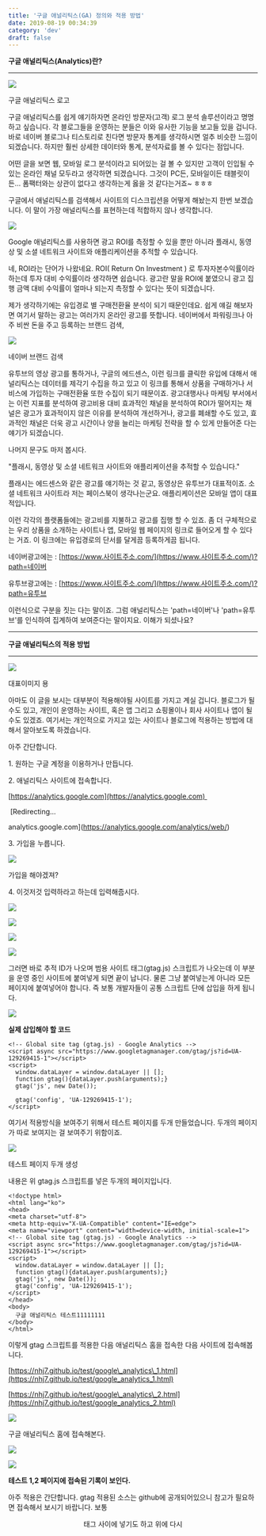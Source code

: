 ```yaml
---
title: '구글 애널리틱스(GA) 정의와 적용 방법'
date: 2019-08-19 00:34:39
category: 'dev'
draft: false
---
```


**구글 애널리틱스(Analytics)란?**

* * *

![](https://blog.kakaocdn.net/dn/pHxgb/btqxwD77j6k/W2s8ZQUu1J38PGHBZ00Yo0/img.png)

구글 애널리틱스 로고

구글 애널리틱스를 쉽게 얘기하자면 온라인 방문자(고객) 로그 분석 솔루션이라고 명명하고 싶습니다. 각 블로그들을 운영하는 분들은 이와 유사한 기능을 보고들 있을 겁니다. 바로 네이버 블로그나 티스토리로 친다면 방문자 통계를 생각하시면 얼추 비슷한 느낌이 되겠습니다. 하지만 훨씬 상세한 데이터와 통계, 분석자료를 볼 수 있다는 점입니다. 

어떤 글을 보면 웹, 모바일 로그 분석이라고 되어있는 걸 볼 수 있지만 고객이 인입될 수 있는 온라인 채널 모두라고 생각하면 되겠습니다. 그것이 PC든, 모바일이든 태블릿이든... 폼팩터와는 상관이 없다고 생각하는게 옳을 것 같다는거죠~ ㅎㅎㅎ

구글에서 애널리틱스를 검색해서 사이트의 디스크립션을 어떻게 해놨는지 한번 보겠습니다. 이 말이 가장 애널리틱스를 표현하는데 적합하지 않나 생각합니다.

![](https://blog.kakaocdn.net/dn/yFbEl/btqxwFrlE4p/dNKMtShUR3SRTAHzEmSb0k/img.png)

Google 애널리틱스를 사용하면 광고 ROI를 측정할 수 있을 뿐만 아니라 플래시, 동영상 및 소셜 네트워크 사이트와 애플리케이션을 추적할 수 있습니다. 

네, ROI라는 단어가 나왔네요. ROI( Return On Investment ) 로 투자자본수익률이라 하는데 투자 대비 수익률이라 생각하면 쉽습니다. 광고란 말을 ROI에 붙였으니 광고 집행 금액 대비 수익률이 얼마나 되는지 측정할 수 있다는 뜻이 되겠습니다. 

제가 생각하기에는 유입경로 별 구매전환율 분석이 되기 때문인데요. 쉽게 얘길 해보자면 여기서 말하는 광고는 여러가지 온라인 광고를 뜻합니다. 네이버에서 파워링크나 아주 비싼 돈을 주고 등록하는 브랜드 검색,

![](https://blog.kakaocdn.net/dn/setwG/btqxAcVjThy/XRw26t1DMF1j4FFmmL1YQ1/img.png)

네이버 브랜드 검색

유투브의 영상 광고를 통하거나, 구글의 에드센스, 이런 링크를 클릭한 유입에 대해서 애널리틱스는 데이터를 제각기 수집을 하고 있고 이 링크를 통해서 상품을 구매하거나 서비스에 가입하는 구매전환율 또한 수집이 되기 때문이죠. 광고대행사나 마케팅 부서에서는 이런 지표를 분석하여 광고비용 대비 효과적인 채널을 분석하여 ROI가 떨어지는 채널은 광고가 효과적이지 않은 이유를 분석하여 개선하거나, 광고를 폐쇄할 수도 있고, 효과적인 채널은 더욱 광고 시간이나 양을 늘리는 마케팅 전략을 할 수 있게 만들어준 다는 얘기가 되겠습니다.  

나머지 문구도 마저 봅시다.

"플래시, 동영상 및 소셜 네트워크 사이트와 애플리케이션을 추적할 수 있습니다."

플래시는 에드센스와 같은 광고를 얘기하는 것 같고, 동영상은 유투브가 대표적이죠. 소셜 네트워크 사이트라 저는 페이스북이 생각나는군요. 애플리케이션은 모바일 앱이 대표적입니다.

이런 각각의 플랫폼들에는 광고비를 지불하고 광고를 집행 할 수 있죠. 좀 더 구체적으로는 우리 상품을 소개하는 사이트나 앱, 모바일 웹 페이지의 링크로 들어오게 할 수 있다는 거죠. 이 링크에는 유입경로의 단서를 달게끔 등록하게끔 됩니다.

네이버광고에는 : [https://www.사이트주소.com/](https://www.사이트주소.com/)?path=네이버

유투브광고에는 : [https://www.사이트주소.com/](https://www.사이트주소.com/)?path=유투브

이런식으로 구분을 짓는 다는 말이죠. 그럼 애널리틱스는 'path=네이버'나 'path=유투브'를 인식하여 집계하여 보여준다는 말이지요. 이해가 되셨나요?

* * *

**구글 애널리틱스의 적용 방법**

* * *

![](https://blog.kakaocdn.net/dn/pKWLL/btqxAcHM9H7/Lqz8XO8sTPG1lzkVc5oHt1/img.png)

대표이미지 용

아마도 이 글을 보시는 대부분이 적용해야될 사이트를 가지고 계실 겁니다. 블로그가 될 수도 있고, 개인이 운영하는 사이트, 혹은 앱 그리고 쇼핑몰이나 회사 사이트나 앱이 될 수도 있겠죠. 여기서는 개인적으로 가지고 있는 사이트나 블로그에 적용하는 방법에 대해서 알아보도록 하겠습니다. 

아주 간단합니다.

1\. 원하는 구글 계정을 이용하거나 만듭니다.

2\. 애널리틱스 사이트에 접속합니다.

[https://analytics.google.com](https://analytics.google.com) 

 [Redirecting...

analytics.google.com](https://analytics.google.com/analytics/web/)

3\. 가입을 누릅니다. 

![](https://blog.kakaocdn.net/dn/duJvWP/btqxAd028yC/SRsTohFf5AKvmDmp9wBGkK/img.png)

가입을 해야겠져?

4\. 이것저것 입력하라고 하는데 입력해줍시다.

![](https://k.kakaocdn.net/dn/eDxAod/btqxxbDyarh/4N4x5a25vzWOapsmklZCFK/img.png)

![](https://blog.kakaocdn.net/dn/6BPOL/btqxBOUcVWT/dqGrzXnXk2obPR0PM8NwIk/img.png)

![](https://blog.kakaocdn.net/dn/lsCAE/btqxyg5cllK/38OHG3rGJ2dQ1fF8tJaZ41/img.png)

![](https://blog.kakaocdn.net/dn/yDgEP/btqxyK5QFqZ/1nSqRzJjRlxoskoQwIiDD0/img.png)

그러면 바로 추적 ID가 나오며 범용 사이트 태그(gtag.js) 스크립트가 나오는데 이 부분을 운영 중인 사이트에 붙여넣게 되면 끝이 납니다. 물론 그냥 붙여넣는게 아니라 모든 페이지에 붙여넣어야 합니다. 즉 보통 개발자들이 공통 스크립트 단에 삽입을 하게 됩니다. 

![](https://blog.kakaocdn.net/dn/bJwbwx/btqxwFETa8V/wWiNRFB5QwagedQ9eMP0B0/img.png)

**실제 삽입해야 할 코드**

    <!-- Global site tag (gtag.js) - Google Analytics -->
    <script async src="https://www.googletagmanager.com/gtag/js?id=UA-129269415-1"></script>
    <script>
      window.dataLayer = window.dataLayer || [];
      function gtag(){dataLayer.push(arguments);}
      gtag('js', new Date());
    
      gtag('config', 'UA-129269415-1');
    </script>
    

여기서 적용방식을 보여주기 위해서 테스트 페이지를 두개 만들었습니다. 두개의 페이지가 따로 보여지는 걸 보여주기 위함이죠.

![](https://blog.kakaocdn.net/dn/dbZZfg/btqxB61ogGq/Uqey1KX44Jrg8C9svrxBZ1/img.png)

테스트 페이지 두개 생성

내용은 위 gtag.js 스크립트를 넣은 두개의 페이지입니다. 

    <!doctype html>
    <html lang="ko">
    <head>
    <meta charset="utf-8">
    <meta http-equiv="X-UA-Compatible" content="IE=edge">
    <meta name="viewport" content="width=device-width, initial-scale=1">
    <!-- Global site tag (gtag.js) - Google Analytics -->
    <script async src="https://www.googletagmanager.com/gtag/js?id=UA-129269415-1"></script>
    <script>
      window.dataLayer = window.dataLayer || [];
      function gtag(){dataLayer.push(arguments);}
      gtag('js', new Date());
      gtag('config', 'UA-129269415-1');
    </script>
    </head> 
    <body>
      구글 애널리틱스 테스트11111111
    </body>
    </html>
    

이렇게 gtag 스크립트를 적용한 다음 애널리틱스 홈을 접속한 다음 사이트에 접속해봅니다. 

[https://nhj7.github.io/test/google\_analytics\_1.html](https://nhj7.github.io/test/google_analytics_1.html)

[https://nhj7.github.io/test/google\_analytics\_2.html](https://nhj7.github.io/test/google_analytics_2.html)

![](https://blog.kakaocdn.net/dn/O3gpS/btqxBPlgZ02/aSykWJZMpn3jo7aiTxkhQ1/img.png)

구글 애널리틱스 홈에 접속해본다.

![](https://blog.kakaocdn.net/dn/lTpT8/btqxygRHmn4/y5Rkmil6rL6wdBn0e6I3m1/img.png)

![](https://blog.kakaocdn.net/dn/cgvbfr/btqxwFdPENX/QyVFYLt6GvVPKuJBEdv6vk/img.png)

**테스트 1,2 페이지에 접속된 기록이 보인다.**

아주 적용은 간단합니다. gtag 적용된 소스는 github에 공개되어있으니 참고가 필요하면 접속해서 보시기 바랍니다. 보통 <header> 태그 사이에 넣기도 하고 </body> 위에 다시 <script> 태그를 넣어 삽입하기도 합니다. 

어디에 넣어도 큰 상관은 없습니다. 제가 보기에 상단에 넣는 것이 더 좋아보이긴 하는군요. 웹의 오류와 상관없이 수집이 될테니까요. 자바스크립트의 인터프리터 언어이기에 그렇지요.

* * *

댓글과 좋아요는 쓰니에게 아주 큰 힘이 됩니다.
